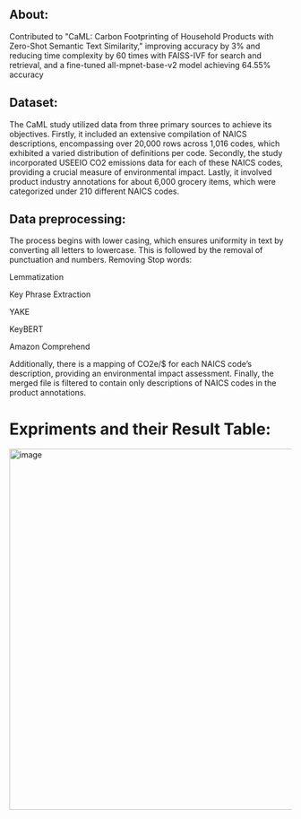 ## About:
Contributed to "CaML: Carbon Footprinting of Household Products with Zero-Shot Semantic Text Similarity," improving accuracy by 3% and reducing time complexity by 60 times with FAISS-IVF for search and retrieval, and a fine-tuned all-mpnet-base-v2 model achieving 64.55% accuracy

## Dataset:
The CaML study utilized data from three primary sources to achieve its objectives. Firstly, it included an extensive compilation of NAICS descriptions, encompassing over 20,000 rows across 1,016 codes, which exhibited a varied distribution of definitions per code. Secondly, the study incorporated USEEIO CO2 emissions data for each of these NAICS codes, providing a crucial measure of environmental impact. Lastly, it involved product industry annotations for about 6,000 grocery items, which were categorized under 210 different NAICS codes.


## Data preprocessing:
The process begins with lower casing, which ensures uniformity in text by converting all letters to lowercase. This is followed by the removal of punctuation and numbers.
Removing Stop words:
	
Lemmatization
	
Key Phrase Extraction
	
YAKE

KeyBERT

Amazon Comprehend

Additionally, there is a mapping of CO2e/$ for each NAICS code’s description, providing an environmental impact assessment. Finally, the merged file is filtered to contain only descriptions of NAICS codes in the product annotations.

# Expriments and their Result Table:

<img width="644" alt="image" src="https://github.com/SANGAMITHRAMURUGESAN/Carbon-Footprint-Estimation-Leveraging-Data-Mining-Techniques/assets/78456699/82e2c242-53eb-4aac-b4de-095bed08de86">
